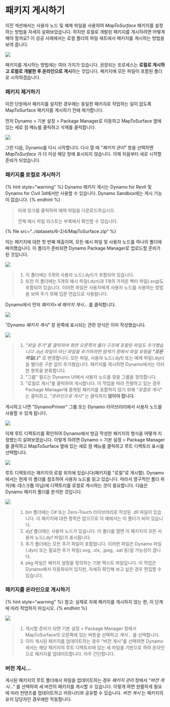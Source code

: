 # 패키지 게시하기

이전 섹션에서는 사용자 노드 및 예제 파일을 사용하여 _MapToSurface_ 패키지를 설정하는 방법을 자세히 살펴보았습니다. 하지만 로컬로 개발된 패키지를 게시하려면 어떻게 해야 할까요? 이 성공 사례에서는 로컬 폴더의 파일 세트에서 패키지를 게시하는 방법을 보여 줍니다.

![](../images/6-2/4/publishapackage-customnodes01.jpg)

패키지를 게시하는 방법에는 여러 가지가 있습니다. 권장되는 프로세스는 **로컬로 게시하고 로컬로 개발한 후 온라인으로 게시**하는 것입니다. 패키지에 모든 파일이 포함된 폴더로 시작하겠습니다.

### 패키지 제거하기

이전 단원에서 패키지를 설치한 경우에는 동일한 패키지로 작업하는 일이 없도록 MapToSurface 패키지를 게시하기 전에 제거합니다.

먼저 Dynamo > 기본 설정 > Package Manager로 이동하고 MapToSurface 옆에 있는 세로 점 메뉴를 클릭하고 삭제를 클릭합니다.

![](../images/6-2/4/publishapackage-deletepackage.jpg)

그런 다음, Dynamo를 다시 시작합니다. 다시 열 때 _"패키지 관리"_ 창을 선택하면 _MapToSurface_ 가 더 이상 해당 창에 표시되지 않습니다. 이제 처음부터 새로 시작할 준비가 되었습니다.

### 패키지를 로컬로 게시하기

{% hint style="warning" %} Dynamo 패키지 게시는 Dynamo for Revit 및 Dynamo for Civil 3d에서만 사용할 수 있습니다. Dynamo Sandbox에는 게시 기능이 없습니다. {% endhint %}

> 아래 링크를 클릭하여 예제 파일을 다운로드하십시오.
>
> 전체 예시 파일 리스트는 부록에서 확인할 수 있습니다.

{% file src="../datasets/6-2/4/MapToSurface.zip" %}

이는 패키지에 대한 첫 번째 제출이며, 모든 예시 파일 및 사용자 노드를 하나의 폴더에 배치했습니다. 이 폴더가 준비되면 Dynamo Package Manager로 업로드할 준비가 된 것입니다.

![](../images/6-2/4/publishapackage-publishlocally01.jpg)

> 1. 이 폴더에는 5개의 사용자 노드(.dyf)가 포함되어 있습니다.
> 2. 또한 이 폴더에는 5개의 예시 파일(.dyn)과 1개의 가져온 벡터 파일(.svg)도 포함되어 있습니다. 이러한 파일은 사용자에게 사용자 노드를 사용하는 방법을 보여 주기 위해 입문 연습으로 사용됩니다.

Dynamo에서 먼저 _패키지>새 패키지 게시..._ 를 클릭합니다.

![](../images/6-2/4/publishapackage-publishlocally02.jpg)

_"Dynamo 패키지 게시"_ 창 왼쪽에 표시되는 관련 양식은 이미 작성했습니다.

![](../images/6-2/4/publishapackage-publishlocally03.jpg)

> 1. _"파일 추가"_를 클릭하여 화면 오른쪽의 폴더 구조에 포함된 파일도 추가했습니다 .dyf 파일이 아닌 파일을 추가하려면 탐색기 창에서 파일 유형을 **"모든 파일(**_**.**_**)"** 로 변경합니다. 모든 파일, 사용자 노드(.dyf) 또는 예제 파일(.dyn)을 별다른 구분 없이 추가했습니다. 패키지를 게시하면 Dynamo에서는 이러한 항목을 분류합니다.
> 2. "그룹" 필드는 Dynamo UI에서 사용자 노드를 찾을 그룹을 정의합니다.
> 3. "로컬로 게시"를 클릭하여 게시합니다. 이 작업을 따라 진행하고 있는 경우 Package Manager에 중복된 패키지를 포함하지 않기 위해 _"로컬로 게시"_ 는 클릭하고, _"온라인으로 게시"_ 는 클릭하지 **않아야 합니다**.

게시하고 나면 "DynamoPrimer" 그룹 또는 Dynamo 라이브러리에서 사용자 노드를 사용할 수 있게 됩니다.

![](../images/6-2/4/publishapackage-publishlocally04.jpg)

이제 루트 디렉토리를 확인하여 Dynamo에서 방금 작성한 패키지의 형식을 어떻게 지정했는지 살펴보겠습니다. 이렇게 하려면 Dynamo > 기본 설정 > Package Manager를 클릭하고 MapToSurface 옆에 있는 세로 점 메뉴를 클릭하고 루트 디렉토리 표시를 선택합니다.

![](../images/6-2/4/publishapackage-publishlocally05.jpg)

루트 디렉토리는 패키지의 로컬 위치에 있습니다(패키지를 "로컬"로 게시함). Dynamo에서는 현재 이 폴더를 참조하여 사용자 노드를 읽고 있습니다. 따라서 영구적인 폴더 위치(예: 데스크톱 아님)에 디렉토리를 로컬로 게시하는 것이 중요합니다. 다음은 Dynamo 패키지 폴더를 분석한 것입니다.

![](../images/6-2/4/publishapackage-publishlocally06.jpg)

> 1. _bin_ 폴더에는 C# 또는 Zero-Touch 라이브러리로 작성된 .dll 파일이 있습니다. 이 패키지에 대한 항목은 없으므로 이 예에서는 이 폴더가 비어 있습니다.
> 2. _dyf_ 폴더에는 사용자 노드가 있습니다. 이 폴더를 열면 이 패키지의 모든 사용자 노드(.dyf 파일)가 표시됩니다.
> 3. 추가 폴더에는 모든 추가 파일이 포함됩니다. 이러한 파일은 Dynamo 파일(.dyn) 또는 필요한 추가 파일(.svg, .xls, .jpeg, .sat 등)일 가능성이 큽니다.
> 4. pkg 파일은 패키지 설정을 정의하는 기본 텍스트 파일입니다. 이 작업은 Dynamo에서 자동화되어 있지만, 자세히 확인해 보고 싶은 경우 편집할 수 있습니다.

### 패키지를 온라인으로 게시하기

{% hint style="warning" %} 참고: 실제로 자체 패키지를 게시하지 않는 한, 이 단계에 따라 작업하지 마십시오. {% endhint %}

![](../images/6-2/4/publishapackage-publishonline01.jpg)

> 1. 게시할 준비가 되면 기본 설정 > Package Manager 창에서 MapToSurface의 오른쪽에 있는 버튼을 선택하고 _게시..._ 를 선택합니다.
> 2. 이미 게시된 패키지를 업데이트하는 경우 "버전 게시"를 선택하면 Dynamo에서는 해당 패키지의 루트 디렉토리에 있는 새 파일을 기반으로 하여 온라인으로 패키지를 업데이트합니다. 아주 간단합니다.

### 버전 게시...

게시된 패키지의 루트 폴더에서 파일을 업데이트하는 경우 _패키지 관리_ 창에서 _"버전 게시..."_ 를 선택하여 새 버전의 패키지를 게시할 수 있습니다. 이렇게 하면 원활하게 필요에 따라 컨텐츠를 업데이트하고 커뮤니티와 공유할 수 있습니다. _버전 게시_ 는 패키지의 유지 담당자인 경우에만 작동합니다.
